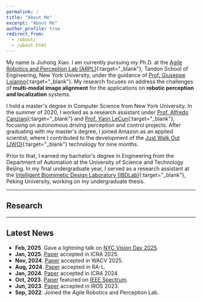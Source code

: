 ```yaml
---
permalink: /
title: "About Me"
excerpt: "About Me"
author_profile: true
redirect_from: 
  - /about/
  - /about.html
---
```


My name is Jiuhong Xiao. I am currently pursuing my Ph.D. at the [Agile Robotics and Perception Lab (ARPL)](https://wp.nyu.edu/arpl/){:target="_blank"}, Tandon School of Engineering, New York University, under the guidance of [Prof. Giuseppe Loianno](https://engineering.nyu.edu/faculty/giuseppe-loianno){:target="_blank"}. My research focuses on address the challenges of **multi-modal image alignment** for the applications on **robotic perception and localization** systems.

I hold a master's degree in Computer Science from New York University. In the summer of 2020, I worked as a research assistant under [Prof. Alfredo Canziani](https://atcold.github.io/){:target="_blank"} and [Prof. Yann LeCun](https://yann.lecun.com/){:target="_blank"}, focusing on autonomous driving perception and control projects. After graduating with my master's degree, I joined Amazon as an applied scientist, where I contributed to the development of the [Just Walk Out (JWO)](https://www.justwalkout.com/){:target="_blank"} technology for nine months.

Prior to that, I earned my bachelor's degree in Engineering from the Department of Automation at the University of Science and Technology Beijing. In my final undergraduate year, I served as a research assistant at the [Intelligent Biomimetic Design Laboratory (IBDLab)](http://en.ibdl.pku.edu.cn/){:target="_blank"}, Peking University, working on my undergraduate thesis.

---

## Research


---

## Latest News

<p class="aboutme">
<ul style="list-style-type:square">
  <li><strong>Feb, 2025</strong>. 
    Gave a lightning talk on <a href="https://cs.nyu.edu/~fouhey/NYCVision2025/" target="_blank">NYC Vision Day 2025</a>.
  </li>
  <li><strong>Jan, 2025</strong>. 
    <a href="https://arxiv.org/abs/2502.01035" target="_blank">Paper</a> accepted in ICRA 2025.
  </li> 
  <li><strong>Nov, 2024</strong>. 
    <a href="https://arxiv.org/abs/2308.00090" target="_blank">Paper</a> accepted in WACV 2025.
  </li>
  <li><strong>Aug, 2024</strong>. 
    <a href="https://arxiv.org/abs/2405.20470" target="_blank">Paper</a> accepted in RA-L.
  </li>
  <li><strong>Jan, 2024</strong>. 
    <a href="https://arxiv.org/abs/2310.04781" target="_blank">Paper</a> accepted in ICRA 2024.
  </li>
  <li><strong>Oct, 2023</strong>. 
    <a href="https://arxiv.org/abs/2310.04781" target="_blank">Paper</a> featured on 
    <a href="https://spectrum.ieee.org/video-friday-strandbeest-2" target="_blank">IEEE Spectrum</a>.
  </li>
  <li><strong>Jun, 2023</strong>. 
    <a href="https://arxiv.org/abs/2306.02994" target="_blank">Paper</a> accepted in IROS 2023.
  </li>
  <li><strong>Sep, 2022</strong>. Joined the Agile Robotics and Perception Lab.
  </li>
</ul>
</p>

<script type='text/javascript' id='clustrmaps' src='//cdn.clustrmaps.com/map_v2.js?cl=ffffff&w=300&t=tt&d=-MWEhEwXL18-z6a71He_v6wDa3SbINMR5BwKBAOMCJk&co=2d78ad&ct=ffffff&cmo=3acc3a&cmn=ff5353'></script>
